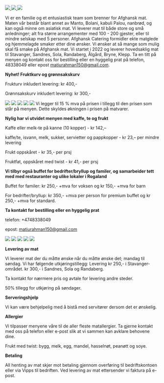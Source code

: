 <a href="https://www.facebook.com/afghanskcateringstavanger/" target="_blank" >
  <img src="https://img.shields.io/badge/Facebook-1877F2?style=for-the-badge&logo=facebook&logoColor=white" />
</a>
<a href="https://www.instagram.com/afghansk_catering/" target="_blank" >
  <img src="https://img.shields.io/badge/Instagram-E4405F?style=for-the-badge&logo=instagram&logoColor=white" />
</a>
<a href="https://www.tiktok.com/@afghanscatering/" target="_blank" >
  <img src="https://img.shields.io/badge/TikTok-%23000000.svg?style=for-the-badge&logo=TikTok&logoColor=white" />
</a>

Vi er en familie og et entusiastisk team som brenner for Afghansk mat. Maten vår består blant annet av Manto, Bolani, kabuli Palou, nanbrød, og kan også minne om asiatisk mat. Vi leverer mat til både store og små anledninger; alt fra større arrangementer med 100 - 200 gjester, eller til mindre selskap med 5 personer. Afghansk Catering formidler ekte matglede og hjemmelagde smaker etter dine ønsker. Vi ønsker at så mange som mulig skal få smake på Afghansk mat. Vi startet i 2022 og leverer hovedsaklig mat til Stavanger, Sandnes, Sola, Randaberg, Ålgård, Bryne, Klepp. Ta en titt på menyen og kontakt oss for bestilling eller en hyggelig prat på telefon, 48338049 eller epost matiurahman150@gmail.com.

**Nyhet! Fruktkurv og grønnsakskurv**

Frukturv inkludert levering: kr 400,- 

Grønnsakskurv inkludert levering: kr 300,- 

<img class="image_half left" src="bilder/frukt.png?raw=true">
<img class="image_half"      src="bilder/gronnsak.jpg?raw=true">

<img class="image" src="bilder/logo.jpg?raw=true">
<img class="image" src="bilder/meny1.jfif?raw=true">
<img class="image" src="bilder/meny2.jfif?raw=true">
Vi legger til 15 % mva på prisen i tillegg til den prisen som står på menyen. Dette skyldes økningen i prisen på matvarer. 

**Nylig har vi utvidet menyen med kaffe, te og frukt**

Kaffe eller melk-te på kanne (10 kopper) - kr 142,–

kaffe/te, isvann, melk, sukker, servietter og pappkopper - kr 23,– per mindre levering

Frukt oppskåret - kr 35,- per prsj

Fruktfat, oppskåret med twist - kr 41,- per prsj


**Vi tilbyr også buffet for bedrifter/bryllup og familer, og samarbeider tett med med restauranter og ulike lokaler i Rogaland**

Buffet for familer: kr 250,- +mva for voksen og kr 150,- +mva for barn

For bedrifter/bryllup: kr 350,- +mva per person for premium buffet og kr 250,- +mva for standard.

**Ta kontakt for bestilling eller en hyggelig prat**

telefon: +4748338049 

epost: matiurahman150@gmail.com

<img class="image" src="bilder/servering1.jpg?raw=true">
<img class="image" src="bilder/servering2.jpg?raw=true">

<img class="image" src="bilder/frukt.jpg?raw=true">
<img class="image_half left" src="bilder/kaffe.jpg?raw=true">
<img class="image_half" src="bilder/te.jpg?raw=true">

**Levering av mat**

Vi leverer mat der du måtte ønske når du måtte ønske det; mandag til søndag. Vi har følgende utkjøringstillegg:
Levering kr 250,- i Stavanger-området.
kr 300,- i Sandnes, Sola og Randaberg.

Ta kontakt for nærmere pris og avtale for levering andre steder.

50% tillegg for utkjøring på søndager.

**Serveringshjelp**

Vi kan være behjelpelig med å bistå med servitører dersom det er ønskelig.

**Allergier**

Vi tilpasser menyene våre til de aller fleste matallergier. Ta gjerne kontakt med oss på telefon eller e-post slik at vi sammen kan avklare behovene dine.

Frukt med twist: bygg, melk, egg, mandel, hasselnøt, peanøtt og soye.

**Betaling**

All henting av mat skjer mot betaling gjennom overføring til bedriftskontoen eller via Vipps til bedriften. 
Ved levering av mat ettersender vi faktura på e-post.
